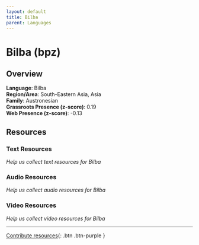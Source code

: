 ```yaml
---
layout: default
title: Bilba
parent: Languages
---
```


# Bilba (bpz)

## Overview

**Language**: Bilba  
**Region/Area**: South-Eastern Asia, Asia  
**Family**: Austronesian  
**Grassroots Presence (z-score)**: 0.19  
**Web Presence (z-score)**: -0.13  

## Resources

### Text Resources
*Help us collect text resources for Bilba*

### Audio Resources
*Help us collect audio resources for Bilba*

### Video Resources
*Help us collect video resources for Bilba*

---

[Contribute resources](https://forms.office.com/e/1SfLJx3u1r){: .btn .btn-purple }
